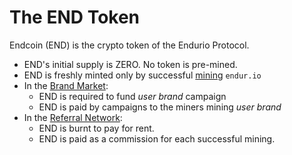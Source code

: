 # The END Token

Endcoin (END) is the crypto token of the Endurio Protocol.

* END's initial supply is ZERO. No token is pre-mined.
* END is freshly minted only by successful [mining](file:///home/zergity/src/github.com/endurio/PoR/README.md#mining) `endur.io`
* In the [Brand Market](file:///home/zergity/src/github.com/endurio/PoR/README.md#brand-market):
  * END is required to fund _user brand_ campaign
  * END is paid by campaigns to the miners mining _user brand_
* In the [Referral Network](file:///home/zergity/src/github.com/endurio/PoR/README.md#referral-network):
  * END is burnt to pay for rent.
  * END is paid as a commission for each successful mining.

